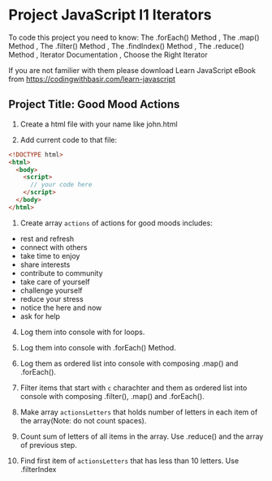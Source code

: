 # Project JavaScript I1 Iterators

To code this project you need to know:
The .forEach() Method
, The .map() Method
, The .filter() Method
, The .findIndex() Method
, The .reduce() Method
, Iterator Documentation
, Choose the Right Iterator

If you are not familier with them please download Learn JavaScript eBook from https://codingwithbasir.com/learn-javascript

## Project Title: Good Mood Actions

1. Create a html file with your name like john.html

2) Add current code to that file:

```html
<!DOCTYPE html>
<html>
  <body>
    <script>
      // your code here
    </script>
  </body>
</html>
```

1. Create array `actions` of actions for good moods includes:

- rest and refresh
- connect with others
- take time to enjoy
- share interests
- contribute to community
- take care of yourself
- challenge yourself
- reduce your stress
- notice the here and now
- ask for help

4. Log them into console with for loops.

5. Log them into console with .forEach() Method.

6. Log them as ordered list into console with composing .map() and .forEach().

7. Filter items that start with `c` charachter and them as ordered list into console with composing .filter(), .map() and .forEach().

8. Make array `actionsLetters` that holds number of letters in each item of the array(Note: do not count spaces).

9. Count sum of letters of all items in the array. Use .reduce() and the array of previous step.

10. Find first item of `actionsLetters` that has less than 10 letters. Use .filterIndex
